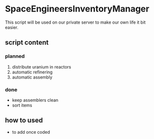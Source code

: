 # SpaceEngineersInventoryManager

This script will be used on our private server to make our own life it bit easier.

## script content

### planned

1. distribute uranium in reactors
2. automatic refinering
3. automatic assembly

### done

* keep assemblers clean
* sort items

## how to used

* to add once coded
